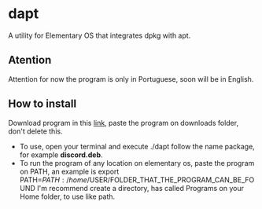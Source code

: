 # dapt
A utility for Elementary OS that integrates dpkg with apt.
## Atention
Attention for now the program is only in Portuguese, soon will be in English.

## How to install
Download program in this [link](https://github.com/FelipeAlafy/dapt/blob/main/dapt), paste the program on downloads folder, don't delete this.
* To use, open your terminal and execute ./dapt follow the name package, for example __discord.deb__.
* To run the program of any location on elementary os, paste the program on PATH, an example is export PATH=$PATH:/home/$USER/FOLDER_THAT_THE_PROGRAM_CAN_BE_FOUND
I'm recommend create a directory, has called Programs on your Home folder, to use like path.
